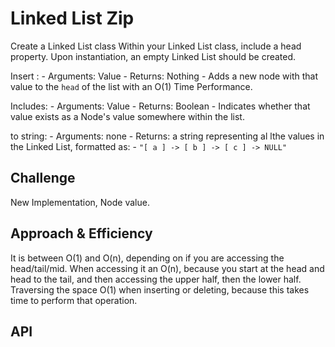 # Linked List Zip
<!-- Short summary or background information -->
Create a Linked List class
Within your Linked List class, include a head property.
Upon instantiation, an empty Linked List should be created.

Insert :
    - Arguments: Value
    - Returns: Nothing
    - Adds a new node with that value to the `head` of the list with an O(1) Time Performance.

Includes:
    - Arguments: Value
    - Returns: Boolean
        - Indicates whether that value exists as a Node's value somewhere within the list.

to string:
    - Arguments: none
    - Returns: a string representing al lthe values in the Linked List, formatted as:
    - `"[ a ] -> [ b ] -> [ c ] -> NULL"`

## Challenge
<!-- Description of the challenge -->
New Implementation,
Node value.

## Approach & Efficiency
<!-- What approach did you take? Why? What is the Big O space/time for this approach? -->

It is between O(1) and O(n), depending on if you are accessing the head/tail/mid.
When accessing it an O(n), because you start at the head and head to the tail, and then accessing the upper half, then the lower half. Traversing the space
O(1) when inserting or deleting, because this takes time to perform that operation.

## API
<!-- Description of each method publicly available to your Linked List -->
